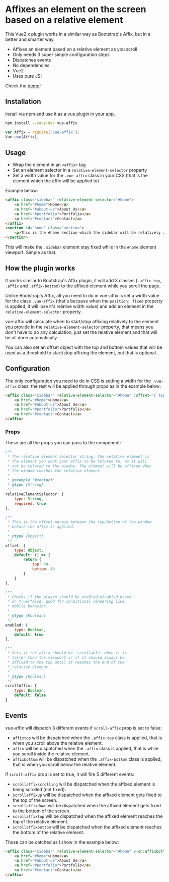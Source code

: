 # Affixes an element on the screen based on a relative element
This Vue2.x plugin works in a similar way as Bootstrap's Affix, but in a better and smarter way.

 - Affixes an element based on a relative element as you scroll
 - Only needs 3 super simple configuration steps
 - Dispatches events
 - No dependencies
 - Vue2
 - Uses pure JS!

Check the <a href="https://eddiemf.github.io/vue-affix/examples/example-1.html" target="_blank">demo</a>!

## Installation
Install via npm and use it as a vue plugin in your app.

```bash
npm install --save-dev vue-affix
```
```js
var Affix = require('vue-affix');
Vue.use(Affix);
```

## Usage
 - Wrap the element in an `<affix>` tag
 - Set an element selector in a `relative-element-selector` property
 - Set a width value for the `.vue-affix` class in your CSS (that is the element which the affix will be applied to)

Example below:

```html
<affix class="sidebar" relative-element-selector="#home">
    <a href="#home">Home</a>
    <a href="#about-us">About Us</a>
    <a href="#portfolio">Portfolio</a>
    <a href="#contact">Contact</a>
</affix>
<section id="home" class="section">
    <p>This is the #home section which the sidebar will be relatively affixed!</p>
</section>
```

This will make the `.sidebar` element stay fixed while in the `#home` element viewport. Simple as that.

## How the plugin works
It works similar to Bootstrap's Affix plugin, it will add 3 classes (`.affix-top`, `.affix` and `.affix-bottom`) to the affixed element while you scroll the page.

Unlike Bootstrap's Affix, all you need to do in vue-affix is set a width value for the class `.vue-affix` (that's because when the `position: fixed` property is applied, it will lose it's relative width value) and add an element in the `relative-element-selector` property.

vue-affix will calculate when to start/stop affixing relatively to the element you provide in the `relative-element-selector` property, that means you don't have to do any calculation, just set the relative element and that will be all done automatically.

You can also set an offset object with the top and bottom values that will be used as a threshold to start/stop affixing the element, but that is optional.

## Configuration
The only configuration you need to do in CSS is setting a width for the `.vue-affix` class, the rest will be applied through props as in the example below:
``` html
<affix class="sidebar" relative-element-selector="#home" :offset="{ top: 40, bottom: 40 }">
    <a href="#home">Home</a>
    <a href="#about-us">About Us</a>
    <a href="#portfolio">Portfolio</a>
    <a href="#contact">Contact</a>
</affix>
```

### Props
These are all the props you can pass to the component:
``` javascript
/**
 * The relative element selector string. The relative element is
 * the element you want your affix to be related to, as it will
 * not be related to the window. The element will be affixed when
 * the window reaches the relative element.
 *
 * @example '#contact'
 * @type {String}
 */
relativeElementSelector: {
    type: String,
    required: true
},

/**
 * This is the offset margin between the top/bottom of the window
 * before the affix is applied.
 *
 * @type {Object}
 */
offset: {
    type: Object,
    default: () => {
        return {
            top: 40,
            bottom: 40
        }
    }
},

/**
 * Checks if the plugin should be enabled/disabled based
 * on true/false, good for conditional rendering like
 * mobile behavior.
 *
 * @type {Boolean}
 */
enabled: {
    type: Boolean,
    default: true
},

/**
 * Sets if the affix should be 'scrollable' when it is
 * taller than the viewport or if it should always be
 * affixed to the top until it reaches the end of the
 * relative element.
 *
 * @type {Boolean}
 */
scrollAffix: {
    type: Boolean,
    default: false
}
```

## Events
vue-affix will dispatch 3 different events if `scroll-affix` prop is set to false:
 - `affixtop` will be dispatched when the `.affix-top` class is applied, that is when you scroll above the relative element.
 - `affix` will be dispatched when the `.affix` class is applied, that is while you scroll inside the relative element.
 - `affixbottom` will be dispatched when the `.affix-bottom` class is applied, that is when you scroll below the relative element.

If `scroll-affix` prop is set to true, it will fire 5 different events:
 - `scrollaffixscrolling` will be dispatched when the affixed element is being scrolled (not fixed).
 - `scrollaffixup` will be dispatched when the affixed element gets fixed to the top of the screen.
 - `scrollaffixdown` will be dispatched when the affixed element gets fixed to the bottom of the screen.
 - `scrollaffixtop` will be dispatched when the affixed element reaches the top of the relative element.
 - `scrollaffixbottom` will be dispatched when the affixed element reaches the bottom of the relative element.

Those can be catched as I show in the example below:
```html
<affix class="sidebar" relative-element-selector="#home" v-on:affixbottom="yourFunction()">
    <a href="#home">Home</a>
    <a href="#about-us">About Us</a>
    <a href="#portfolio">Portfolio</a>
    <a href="#contact">Contact</a>
</affix>
```
